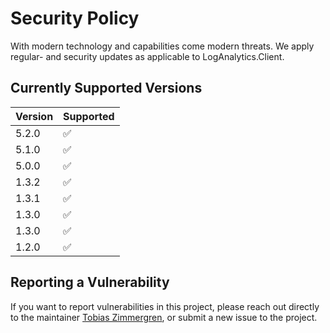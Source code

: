 # Security Policy
With modern technology and capabilities come modern threats. 
We apply regular- and security updates as applicable to LogAnalytics.Client.

## Currently Supported Versions

| Version | Supported          |
| ------- | ------------------ |
| 5.2.0   | :white_check_mark: |
| 5.1.0   | :white_check_mark: |
| 5.0.0   | :white_check_mark: |
| 1.3.2   | :white_check_mark: |
| 1.3.1   | :white_check_mark: |
| 1.3.0   | :white_check_mark: |
| 1.3.0   | :white_check_mark: |
| 1.2.0   | :white_check_mark: |

## Reporting a Vulnerability

If you want to report vulnerabilities in this project, please reach out directly to the maintainer [Tobias Zimmergren](https://github.com/Zimmergren), or submit a new issue to the project.